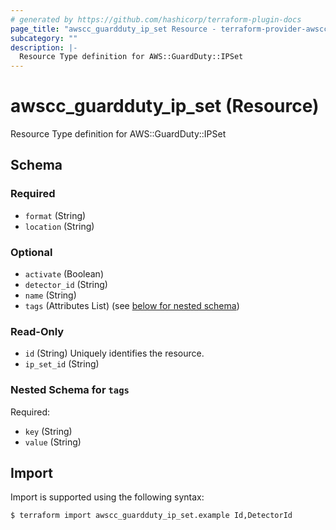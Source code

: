 ```yaml
---
# generated by https://github.com/hashicorp/terraform-plugin-docs
page_title: "awscc_guardduty_ip_set Resource - terraform-provider-awscc"
subcategory: ""
description: |-
  Resource Type definition for AWS::GuardDuty::IPSet
---
```


# awscc_guardduty_ip_set (Resource)

Resource Type definition for AWS::GuardDuty::IPSet



<!-- schema generated by tfplugindocs -->
## Schema

### Required

- `format` (String)
- `location` (String)

### Optional

- `activate` (Boolean)
- `detector_id` (String)
- `name` (String)
- `tags` (Attributes List) (see [below for nested schema](#nestedatt--tags))

### Read-Only

- `id` (String) Uniquely identifies the resource.
- `ip_set_id` (String)

<a id="nestedatt--tags"></a>
### Nested Schema for `tags`

Required:

- `key` (String)
- `value` (String)

## Import

Import is supported using the following syntax:

```shell
$ terraform import awscc_guardduty_ip_set.example Id,DetectorId
```
